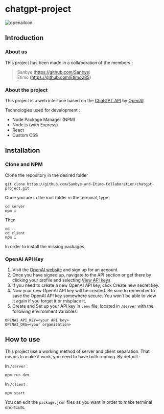 # chatgpt-project

![openaiIcon](https://mrvian.com/wp-content/uploads/2023/02/logo-open-ai.png) 

## Introduction

### About us

This project has been made in a collaboration of the members :
> Sanbye (https://github.com/Sanbye)  
> Etimo (https://github.com/Etimo285)

### About the project

This project is a web interface based on the [ChatGPT API](https://platform.openai.com/docs/introduction) by [OpenAI](https://openai.com/).

Technologies used for development :

- Node Package Manager (NPM)
- Node.js (with Express)
- React
- Custom CSS

## Installation

### Clone and NPM

Clone the repository in the desired folder
```
git clone https://github.com/Sanbye-and-Etimo-Collaboration/chatgpt-project.git
```

Once you are in the root folder in the terminal, type
```
cd server
npm i
```
Then
```
cd ..
cd client
npm i
```
In order to install the missing packages

### OpenAI API Key

1. Visit the [OpenAI website](https://platform.openai.com) and sign up for an account.
2. Once you have signed up, navigate to the API section or get there by clicking your profile and selecting [View API keys](https://platform.openai.com/account/api-keys).
3. If you need to create a new OpenAI API key, click Create new secret key.
4. Now your new OpenAI API key will be created. Be sure to remember to save the OpenAI API key somewhere secure. You won’t be able to view it again if you forget it or misplace it.
5. Create and Set up your API key in `.env` file, located in `/server` with the following environment variables


```
OPENAI_API_KEY=<your API key>
OPENAI_ORG=<your organization>
```

## How to use

This project use a working method of server and client separation. That means to make it work, you need to have both running. By default :

In `/server` :
```
npm run dev
```

In `/client` :
```
npm start
```

You can edit the `package.json` files as you want in order to make terminal shortcuts.